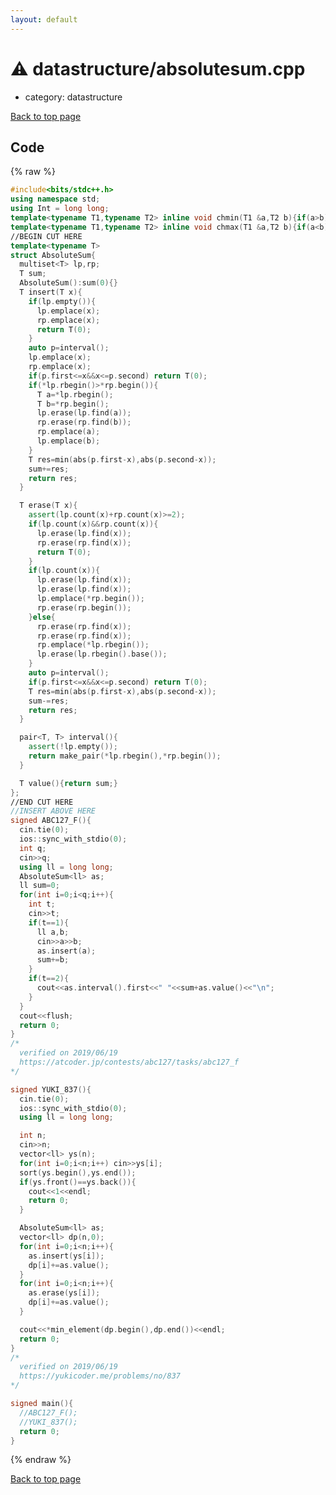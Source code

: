 ```yaml
---
layout: default
---
```


<!-- mathjax config similar to math.stackexchange -->
<script type="text/javascript" async
  src="https://cdnjs.cloudflare.com/ajax/libs/mathjax/2.7.5/MathJax.js?config=TeX-MML-AM_CHTML">
</script>
<script type="text/x-mathjax-config">
  MathJax.Hub.Config({
    TeX: { equationNumbers: { autoNumber: "AMS" }},
    tex2jax: {
      inlineMath: [ ['$','$'] ],
      processEscapes: true
    },
    "HTML-CSS": { matchFontHeight: false },
    displayAlign: "left",
    displayIndent: "2em"
  });
</script>

<script type="text/javascript" src="https://cdnjs.cloudflare.com/ajax/libs/jquery/3.4.1/jquery.min.js"></script>
<script src="https://cdn.jsdelivr.net/npm/jquery-balloon-js@1.1.2/jquery.balloon.min.js" integrity="sha256-ZEYs9VrgAeNuPvs15E39OsyOJaIkXEEt10fzxJ20+2I=" crossorigin="anonymous"></script>
<script type="text/javascript" src="../../assets/js/copy-button.js"></script>
<link rel="stylesheet" href="../../assets/css/copy-button.css" />


# :warning: datastructure/absolutesum.cpp
* category: datastructure


[Back to top page](../../index.html)



## Code
{% raw %}
```cpp
#include<bits/stdc++.h>
using namespace std;
using Int = long long;
template<typename T1,typename T2> inline void chmin(T1 &a,T2 b){if(a>b) a=b;}
template<typename T1,typename T2> inline void chmax(T1 &a,T2 b){if(a<b) a=b;}
//BEGIN CUT HERE
template<typename T>
struct AbsoluteSum{
  multiset<T> lp,rp;
  T sum;
  AbsoluteSum():sum(0){}
  T insert(T x){
    if(lp.empty()){
      lp.emplace(x);
      rp.emplace(x);
      return T(0);
    }
    auto p=interval();
    lp.emplace(x);
    rp.emplace(x);
    if(p.first<=x&&x<=p.second) return T(0);
    if(*lp.rbegin()>*rp.begin()){
      T a=*lp.rbegin();
      T b=*rp.begin();
      lp.erase(lp.find(a));
      rp.erase(rp.find(b));
      rp.emplace(a);
      lp.emplace(b);
    }
    T res=min(abs(p.first-x),abs(p.second-x));
    sum+=res;
    return res;
  }

  T erase(T x){
    assert(lp.count(x)+rp.count(x)>=2);
    if(lp.count(x)&&rp.count(x)){
      lp.erase(lp.find(x));
      rp.erase(rp.find(x));
      return T(0);
    }
    if(lp.count(x)){
      lp.erase(lp.find(x));
      lp.erase(lp.find(x));
      lp.emplace(*rp.begin());
      rp.erase(rp.begin());
    }else{
      rp.erase(rp.find(x));
      rp.erase(rp.find(x));
      rp.emplace(*lp.rbegin());
      lp.erase(lp.rbegin().base());
    }
    auto p=interval();
    if(p.first<=x&&x<=p.second) return T(0);
    T res=min(abs(p.first-x),abs(p.second-x));
    sum-=res;
    return res;
  }

  pair<T, T> interval(){
    assert(!lp.empty());
    return make_pair(*lp.rbegin(),*rp.begin());
  }

  T value(){return sum;}
};
//END CUT HERE
//INSERT ABOVE HERE
signed ABC127_F(){
  cin.tie(0);
  ios::sync_with_stdio(0);
  int q;
  cin>>q;
  using ll = long long;
  AbsoluteSum<ll> as;
  ll sum=0;
  for(int i=0;i<q;i++){
    int t;
    cin>>t;
    if(t==1){
      ll a,b;
      cin>>a>>b;
      as.insert(a);
      sum+=b;
    }
    if(t==2){
      cout<<as.interval().first<<" "<<sum+as.value()<<"\n";
    }
  }
  cout<<flush;
  return 0;
}
/*
  verified on 2019/06/19
  https://atcoder.jp/contests/abc127/tasks/abc127_f
*/

signed YUKI_837(){
  cin.tie(0);
  ios::sync_with_stdio(0);
  using ll = long long;

  int n;
  cin>>n;
  vector<ll> ys(n);
  for(int i=0;i<n;i++) cin>>ys[i];
  sort(ys.begin(),ys.end());
  if(ys.front()==ys.back()){
    cout<<1<<endl;
    return 0;
  }

  AbsoluteSum<ll> as;
  vector<ll> dp(n,0);
  for(int i=0;i<n;i++){
    as.insert(ys[i]);
    dp[i]+=as.value();
  }
  for(int i=0;i<n;i++){
    as.erase(ys[i]);
    dp[i]+=as.value();
  }

  cout<<*min_element(dp.begin(),dp.end())<<endl;
  return 0;
}
/*
  verified on 2019/06/19
  https://yukicoder.me/problems/no/837
*/

signed main(){
  //ABC127_F();
  //YUKI_837();
  return 0;
}

```
{% endraw %}

[Back to top page](../../index.html)

